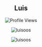 <h2 align="center"> Luis </h2>

<p align="center"> <img align="center" src="https://komarev.com/ghpvc/?username=luisoos&color=blueviolet&style=flat" alt="Profile Views"/> </p>

<p align="center"> <img align="center" src="https://github-readme-stats.vercel.app/api/top-langs/?username=luisoos&theme=tokyonight&layout=compact&hide_border=true" alt="luisoos"/> </p>


<p align="center"> <img align="center" src="https://github-readme-streak-stats.herokuapp.com?user=luisoos&theme=tokyonight&hide_border=true" alt="luisoos"/> </p>
